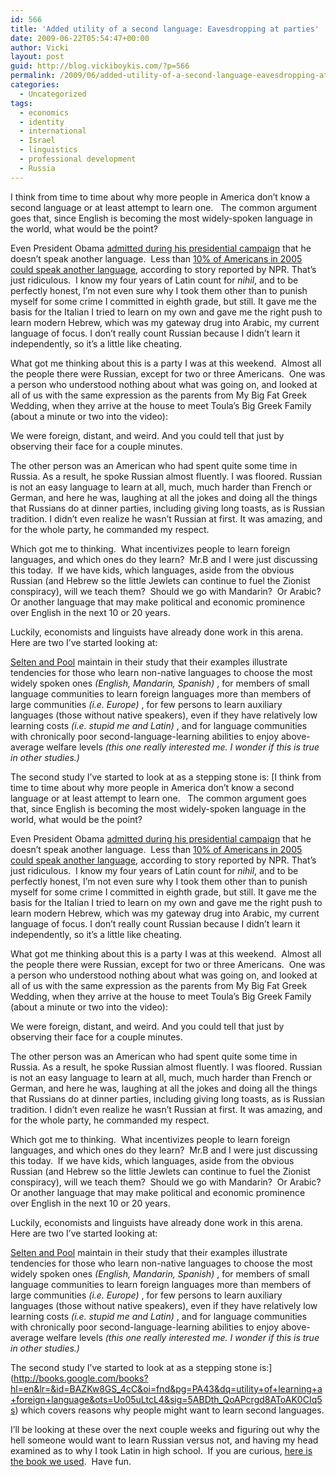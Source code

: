 ```yaml
---
id: 566
title: 'Added utility of a second language: Eavesdropping at parties'
date: 2009-06-22T05:54:47+00:00
author: Vicki
layout: post
guid: http://blog.vickiboykis.com/?p=566
permalink: /2009/06/added-utility-of-a-second-language-eavesdropping-at-parties/
categories:
  - Uncategorized
tags:
  - economics
  - identity
  - international
  - Israel
  - linguistics
  - professional development
  - Russia
---
```

I think from time to time about why more people in America don&#8217;t know a second language or at least attempt to learn one.   The common argument goes that, since English is becoming the most widely-spoken language in the world, what would be the point?

Even President Obama [admitted during his presidential campaign](http://www.cbsnews.com/blogs/2008/07/11/politics/fromtheroad/entry4254480.shtml) that he doesn&#8217;t speak another language.  Less than [10% of Americans in 2005 could speak another language](http://www.npr.org/templates/story/story.php?storyId=4954183), according to story reported by NPR. That&#8217;s just ridiculous.  I know my four years of Latin count for _nihil_, and to be perfectly honest, I&#8217;m not even sure why I took them other than to punish myself for some crime I committed in eighth grade, but still. It gave me the basis for the Italian I tried to learn on my own and gave me the right push to learn modern Hebrew, which was my gateway drug into Arabic, my current language of focus. I don&#8217;t really count Russian because I didn&#8217;t learn it independently, so it&#8217;s a little like cheating.

What got me thinking about this is a party I was at this weekend.  Almost all the people there were Russian, except for two or three Americans.  One was a person who understood nothing about what was going on, and looked at all of us with the same expression as the parents from My Big Fat Greek Wedding, when they arrive at the house to meet Toula&#8217;s Big Greek Family (about a minute or two into the video):



We were foreign, distant, and weird. And you could tell that just by observing their face for a couple minutes.

The other person was an American who had spent quite some time in Russia. As a result, he spoke Russian almost fluently. I was floored. Russian is not an easy language to learn at all, much, much harder than French or German, and here he was, laughing at all the jokes and doing all the things that Russians do at dinner parties, including giving long toasts, as is Russian tradition. I didn&#8217;t even realize he wasn&#8217;t Russian at first. It was amazing, and for the whole party, he commanded my respect.

Which got me to thinking.  What incentivizes people to learn foreign languages, and which ones do they learn?  Mr.B and I were just discussing this today.  If we have kids, which languages, aside from the obvious Russian (and Hebrew so the little Jewlets can continue to fuel the Zionist conspiracy), will we teach them?  Should we go with Mandarin?  Or Arabic?  Or another language that may make political and economic prominence over English in the next 10 or 20 years.

Luckily, economists and linguists have already done work in this arena.  Here are two I&#8217;ve started looking at:

[Selten and Pool](http://utilika.org/pubs/etc/flsge-abs.html) maintain in their study that their examples illustrate tendencies for those who learn non-native languages to choose the most widely spoken ones _(English, Mandarin, Spanish)_ , for members of small language communities to learn foreign languages more than members of large communities _(i.e. Europe)_ , for few persons to learn auxiliary languages (those without native speakers), even if they have relatively low learning costs _(i.e. stupid me and Latin)_ , and for language communities with chronically poor second-language-learning abilities to enjoy above-average welfare levels _(this one really interested me. I wonder if this is true in other studies.)_ 

The second study I&#8217;ve started to look at as a stepping stone is: [I think from time to time about why more people in America don&#8217;t know a second language or at least attempt to learn one.   The common argument goes that, since English is becoming the most widely-spoken language in the world, what would be the point?

Even President Obama [admitted during his presidential campaign](http://www.cbsnews.com/blogs/2008/07/11/politics/fromtheroad/entry4254480.shtml) that he doesn&#8217;t speak another language.  Less than [10% of Americans in 2005 could speak another language](http://www.npr.org/templates/story/story.php?storyId=4954183), according to story reported by NPR. That&#8217;s just ridiculous.  I know my four years of Latin count for _nihil_, and to be perfectly honest, I&#8217;m not even sure why I took them other than to punish myself for some crime I committed in eighth grade, but still. It gave me the basis for the Italian I tried to learn on my own and gave me the right push to learn modern Hebrew, which was my gateway drug into Arabic, my current language of focus. I don&#8217;t really count Russian because I didn&#8217;t learn it independently, so it&#8217;s a little like cheating.

What got me thinking about this is a party I was at this weekend.  Almost all the people there were Russian, except for two or three Americans.  One was a person who understood nothing about what was going on, and looked at all of us with the same expression as the parents from My Big Fat Greek Wedding, when they arrive at the house to meet Toula&#8217;s Big Greek Family (about a minute or two into the video):



We were foreign, distant, and weird. And you could tell that just by observing their face for a couple minutes.

The other person was an American who had spent quite some time in Russia. As a result, he spoke Russian almost fluently. I was floored. Russian is not an easy language to learn at all, much, much harder than French or German, and here he was, laughing at all the jokes and doing all the things that Russians do at dinner parties, including giving long toasts, as is Russian tradition. I didn&#8217;t even realize he wasn&#8217;t Russian at first. It was amazing, and for the whole party, he commanded my respect.

Which got me to thinking.  What incentivizes people to learn foreign languages, and which ones do they learn?  Mr.B and I were just discussing this today.  If we have kids, which languages, aside from the obvious Russian (and Hebrew so the little Jewlets can continue to fuel the Zionist conspiracy), will we teach them?  Should we go with Mandarin?  Or Arabic?  Or another language that may make political and economic prominence over English in the next 10 or 20 years.

Luckily, economists and linguists have already done work in this arena.  Here are two I&#8217;ve started looking at:

[Selten and Pool](http://utilika.org/pubs/etc/flsge-abs.html) maintain in their study that their examples illustrate tendencies for those who learn non-native languages to choose the most widely spoken ones _(English, Mandarin, Spanish)_ , for members of small language communities to learn foreign languages more than members of large communities _(i.e. Europe)_ , for few persons to learn auxiliary languages (those without native speakers), even if they have relatively low learning costs _(i.e. stupid me and Latin)_ , and for language communities with chronically poor second-language-learning abilities to enjoy above-average welfare levels _(this one really interested me. I wonder if this is true in other studies.)_ 

The second study I&#8217;ve started to look at as a stepping stone is:](http://books.google.com/books?hl=en&lr=&id=BAZKw8GS_4cC&oi=fnd&pg=PA43&dq=utility+of+learning+a+foreign+language&ots=Uo05uLtcL4&sig=5ABDth_QoAPcrgd8AToAK0CIq5s) which covers reasons why people might want to learn second languages.

I&#8217;ll be looking at these over the next couple weeks and figuring out why the hell someone would want to learn Russian versus not, and having my head examined as to why I took Latin in high school.  If you are curious, [here is the book we used](http://artemis.austincollege.edu/acad/cml/rcape/latin/).  Have fun.